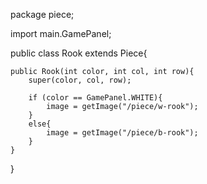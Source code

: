 package piece;

import main.GamePanel;

public class Rook extends Piece{

    public Rook(int color, int col, int row){
        super(color, col, row);

        if (color == GamePanel.WHITE){
            image = getImage("/piece/w-rook");
        }
        else{
            image = getImage("/piece/b-rook");
        }
    }
}


